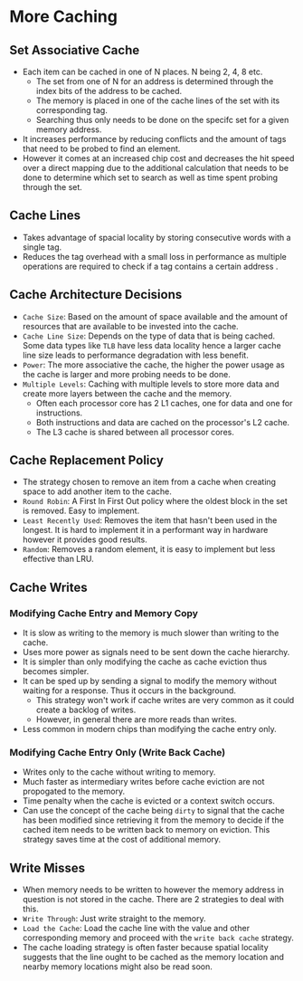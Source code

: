 # More Caching

## Set Associative Cache
* Each item can be cached in one of N places. N being 2, 4, 8 etc.
	* The set from one of N for an address is determined through the index bits of the address to be cached.
	* The memory is placed in one of the cache lines of the set with its corresponding tag.
	* Searching thus only needs to be done on the specifc set for a given memory address.
* It increases performance by reducing conflicts and the amount of tags that need to be probed to find an element.
* However it comes at an increased chip cost and decreases the hit speed over a direct mapping due to the additional calculation that needs to be done to determine which set to search as well as time spent probing through the set.

## Cache Lines
* Takes advantage of spacial locality by storing consecutive words with a single tag.
* Reduces the tag overhead with a small loss in performance as multiple operations are required to check if a tag contains a certain address .

## Cache Architecture Decisions
* `Cache Size`: Based on the amount of space available and the amount of resources that are available to be invested into the cache.
* `Cache Line Size`: Depends on the type of data that is being cached. Some data types like `TLB` have less data locality hence a larger cache line size leads to performance degradation with less benefit.
* `Power`: The more associative the cache, the higher the power usage as the cache is larger and more probing needs to be done.
* `Multiple Levels`: Caching with multiple levels to store more data and create more layers between the cache and the memory. 
	* Often each processor core has 2 L1 caches, one for data and one for instructions.
	* Both instructions and data are cached on the processor's L2 cache.
	* The L3 cache is shared between all processor cores.

## Cache Replacement Policy
* The strategy chosen to remove an item from a cache when creating space to add another item to the cache.
* `Round Robin`: A First In First Out policy where the oldest block in the set is removed. Easy to implement.
* `Least Recently Used`: Removes the item that hasn't been used in the longest. It is hard to implement it in a performant way in hardware however it provides good results.
* `Random`: Removes a random element, it is easy to implement but less effective than LRU.

## Cache Writes

### Modifying Cache Entry and Memory Copy
* It is slow as writing to the memory is much slower than writing to the cache.
* Uses more power as signals need to be sent down the cache hierarchy.
* It is simpler than only modifying the cache as cache eviction thus becomes simpler.
* It can be sped up by sending a signal to modify the memory without waiting for a response. Thus it occurs in the background.
	* This strategy won't work if cache writes are very common as it could create a backlog of writes.
	* However, in general there are more reads than writes.
* Less common in modern chips than modifying the cache entry only.

### Modifying Cache Entry Only (Write Back Cache)
* Writes only to the cache without writing to memory.
* Much faster as intermediary writes before cache eviction are not propogated to the memory.
* Time penalty when the cache is evicted or a context switch occurs.
* Can use the concept of  the cache being `dirty` to signal that the cache has been modified since retrieving it from the memory to decide if the cached item needs to be written back to memory on eviction. This strategy saves time at the cost of additional memory.

## Write Misses
* When memory needs to be written to however the memory address in question is not stored in the cache. There are 2 strategies to deal with this.
* `Write Through`: Just write straight to the memory.
* `Load the Cache`: Load the cache line with the value and other corresponding memory and proceed with the `write back cache` strategy.
* The cache loading strategy is often faster because spatial locality suggests that the line ought to be cached as the memory location and nearby memory locations might also be read soon.
